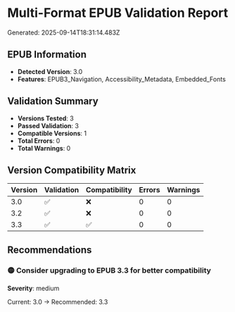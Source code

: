 # Multi-Format EPUB Validation Report

Generated: 2025-09-14T18:31:14.483Z

## EPUB Information

- **Detected Version**: 3.0
- **Features**: EPUB3_Navigation, Accessibility_Metadata, Embedded_Fonts

## Validation Summary

- **Versions Tested**: 3
- **Passed Validation**: 3
- **Compatible Versions**: 1
- **Total Errors**: 0
- **Total Warnings**: 0

## Version Compatibility Matrix

| Version | Validation | Compatibility | Errors | Warnings |
|---------|------------|---------------|--------|---------|
| 3.0 | ✅ | ❌ | 0 | 0 |
| 3.2 | ✅ | ❌ | 0 | 0 |
| 3.3 | ✅ | ✅ | 0 | 0 |

## Recommendations

### 🟡 Consider upgrading to EPUB 3.3 for better compatibility
**Severity**: medium

Current: 3.0 → Recommended: 3.3

